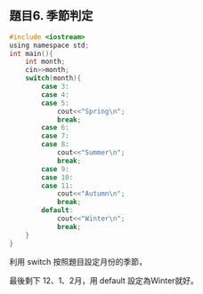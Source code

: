 題目6. 季節判定
---
```c
#include <iostream>
using namespace std;
int main(){
    int month;
    cin>>month;
    switch(month){
        case 3:
        case 4:
        case 5:
            cout<<"Spring\n";
            break;
        case 6:
        case 7:
        case 8:
            cout<<"Summer\n";
            break;
        case 9:
        case 10:
        case 11:
            cout<<"Autumn\n";
            break;
        default:
            cout<<"Winter\n";
            break;
    }
}
```
利用 switch 按照題目設定月份的季節，

最後剩下 12、1、2月，用 default 設定為Winter就好。
